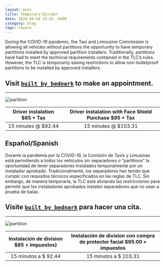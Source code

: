 ```yaml
---
layout: post
title: Temporary-Divider
date: 2020-06-04 15:43 -0400
category: blog
tags: square
---
```


During the COVID-19 pandemic, the Taxi and Limousine Commission is allowing all vehicles without partitions the opportunity to have temporary partitions installed by approved partition installers. Traditionally, partitions have had to meet the technical requirements contained in the TLC’s rules. However, the TLC is temporarily easing restrictions to allow non-bulletproof partitions to be installed by approved installers.

## Visit [`built by bednark`](https://builtbybednark.com/) to make an appointment.

---

![partition]({{site.baseurl}}/images/bednark.jpg)

Driver instalation $85 + Tax | Driver instalation with Face Shield Purchase $95 + Tax
:-------------------------:|:-------------------------:
15 minutes @ $92.44 | 15 minutes @ $103.31

## Español/Spanish

Durante la pandemia por la COVID-19, la Comisión de Taxis y Limusinas está permitiendo a todos los vehículos sin separadores o “partitions” la oportunidad de tener separadores instalados temporalmente por un instalador aprobado. Tradicionalmente, los separadores han tenido que cumplir con requisitos técnicos especificados en las reglas de TLC. Sin embargo, de manera temporaria, la TLC está aliviando las restricciones para permitir que los instaladores aprobados instalen separadores que no sean a prueba de balas.

## Visite [`built by bednark`](https://builtbybednark.com/) para hacer una cita.

---

![partition]({{site.baseurl}}/images/bednark.jpg)


Instalación de division $85 + impuestos) | Instalación de division con compra de protector facial $95.00 + impuestos
:-------------------------:|:-------------------------:
15 minutos a $ 92.44 | 15 minutos a $ 103.31
